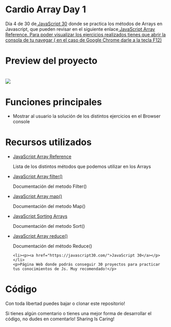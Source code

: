 <h1>Cardio Array Day 1</h1>
<p>Día 4 de 30 de<a href="https://javascript30.com/"> JavaScript 30</a> donde se practica los métodos de Arrays en Javascript, que pueden revisar en el siguiente enlace<a href="https://www.w3schools.com/jsref/jsref_obj_array.asp"> JavaScript Array Reference. Para poder visualizar los ejercicios realizados tienes que abrir la consola de tu navegar ( en el caso de Google Chrome darle a la tecla F12)</a></p>

<h1>Preview del proyecto<h1>
<img align="center" src="./images/CardioArray.gif"/>

<h1>Funciones principales</h1>
  <ul>
    <li>Mostrar al usuario la solución de los distintos ejercicios en el Browser console</li>
   
  </ul>
  
  <h1>Recursos utilizados</h1>
  <ul>
      <li><p><a href="https://www.w3schools.com/jsref/jsref_obj_array.asp">JavaScript Array Reference</a></p></li>
    <p>Lista de los distintos métodos que podemos utilizar en los Arrays</p>
      <li><p><a href="https://www.w3schools.com/jsref/jsref_filter.asp">JavaScript Array filter()
</a></p></li>
    <p>Documentación del metodo Filter()</p>
      <li><p><a href="https://www.w3schools.com/jsref/jsref_map.asp">JavaScript Array map()</a></p></li>
    <p>Documentación del metodo Map()</p>
      <li><p><a href="JavaScript Sorting Arrays">JavaScript Sorting Arrays</a></p></li>
    <p>Documentación del metodo Sort()</p>
      <li><p><a href="https://www.w3schools.com/jsref/jsref_reduce.asp">JavaScript Array reduce()</a></p></li>
    <p>Documentación del método Reduce()</p>
    
    <li><p><a href="https://javascript30.com/">JavaScript 30</a></p></li>
    <p>Página Web donde podrás conseguir 30 proyectos para practicar tus conocimientos de Js. Muy recomendado!</p>
  </ul>
  <h1>Código</h1>
  <p>Con toda libertad puedes bajar o clonar este repositorio!</p>
  <p>Si tienes algún comentario o tienes una mejor forma de desarrollar el código, no dudes en comentarlo! Sharing Is Caring!</p>

